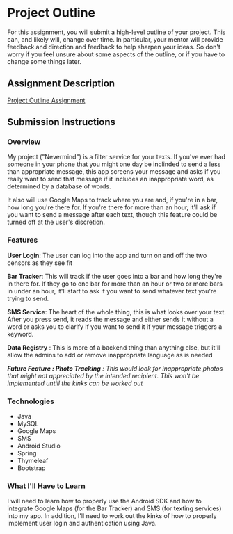 # Project Outline
For this assignment, you will submit a high-level outline of your project. This can, and likely will, change over time. In particular, your mentor will provide feedback and direction and feedback to help sharpen your ideas. So don't worry if you feel unsure about some aspects of the outline, or if you have to change some things later.

## Assignment Description
[Project Outline Assignment](https://education.launchcode.org/liftoff/assignments/project-outline/)

## Submission Instructions

### Overview
My project ("Nevermind") is a filter service for your texts. If you've ever had someone in your phone that you might one day be inclinded to send a less than appropriate message, this app screens your message and asks if you really want to send that message if it includes an inappropriate word, as determined by a database of words.

It also will use Google Maps to track where you are and, if you're in a bar, how long you're there for. If you're there for more than an hour, it'll ask if you want to send a message after each text, though this feature could be turned off at the user's discretion.

### Features
**User Login**: The user can log into the app and turn on and off the two censors as they see fit

**Bar Tracker**: This will track if the user goes into a bar and how long they're in there for. If they go to one bar for more than an hour or two or more bars in under an hour, it'll start to ask if you want to send whatever text you're trying to send.

**SMS Service**: The heart of the whole thing, this is what looks over your text. After you press send, it reads the message and either sends it without a word or asks you to clarify if you want to send it if your message triggers a keyword.

**Data Registry** : This is more of a backend thing than anything else, but it'll allow the admins to add or remove inappropriate language as is needed

***Future Feature : Photo Tracking** : This would look for inappropriate photos that might not appreciated by the intended recipient. This won't be implemented untill the kinks can be worked out*

### Technologies
- Java
- MySQL
- Google Maps
- SMS
- Android Studio
- Spring
- Thymeleaf
- Bootstrap

### What I'll Have to Learn
I will need to learn how to properly use the Android SDK and how to integrate Google Maps (for the Bar Tracker) and SMS (for texting services) into my app. In addition, I'll need to work out the kinks of how to properly implement user login and authentication using Java. 
